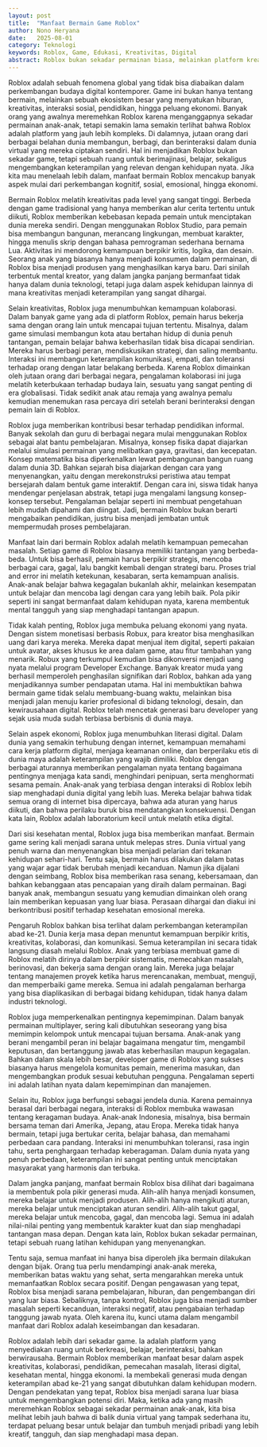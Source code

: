 ```yaml
---
layout: post
title:  "Manfaat Bermain Game Roblox"
author: Nono Heryana
date:   2025-08-01
category: Teknologi
keywords: Roblox, Game, Edukasi, Kreativitas, Digital
abstract: Roblox bukan sekadar permainan biasa, melainkan platform kreatif yang memungkinkan siapa saja belajar, berkreasi, bersosialisasi, bahkan berwirausaha. Apa saja manfaatnya?
---
```


Roblox adalah sebuah fenomena global yang tidak bisa diabaikan dalam perkembangan budaya digital kontemporer. Game ini bukan hanya tentang bermain, melainkan sebuah ekosistem besar yang menyatukan hiburan, kreativitas, interaksi sosial, pendidikan, hingga peluang ekonomi. Banyak orang yang awalnya meremehkan Roblox karena menganggapnya sekadar permainan anak-anak, tetapi semakin lama semakin terlihat bahwa Roblox adalah platform yang jauh lebih kompleks. Di dalamnya, jutaan orang dari berbagai belahan dunia membangun, berbagi, dan berinteraksi dalam dunia virtual yang mereka ciptakan sendiri. Hal ini menjadikan Roblox bukan sekadar game, tetapi sebuah ruang untuk berimajinasi, belajar, sekaligus mengembangkan keterampilan yang relevan dengan kehidupan nyata. Jika kita mau menelaah lebih dalam, manfaat bermain Roblox mencakup banyak aspek mulai dari perkembangan kognitif, sosial, emosional, hingga ekonomi.

Bermain Roblox melatih kreativitas pada level yang sangat tinggi. Berbeda dengan game tradisional yang hanya memberikan alur cerita tertentu untuk diikuti, Roblox memberikan kebebasan kepada pemain untuk menciptakan dunia mereka sendiri. Dengan menggunakan Roblox Studio, para pemain bisa membangun bangunan, merancang lingkungan, membuat karakter, hingga menulis skrip dengan bahasa pemrograman sederhana bernama Lua. Aktivitas ini mendorong kemampuan berpikir kritis, logika, dan desain. Seorang anak yang biasanya hanya menjadi konsumen dalam permainan, di Roblox bisa menjadi produsen yang menghasilkan karya baru. Dari sinilah terbentuk mental kreator, yang dalam jangka panjang bermanfaat tidak hanya dalam dunia teknologi, tetapi juga dalam aspek kehidupan lainnya di mana kreativitas menjadi keterampilan yang sangat dihargai.

Selain kreativitas, Roblox juga menumbuhkan kemampuan kolaborasi. Dalam banyak game yang ada di platform Roblox, pemain harus bekerja sama dengan orang lain untuk mencapai tujuan tertentu. Misalnya, dalam game simulasi membangun kota atau bertahan hidup di dunia penuh tantangan, pemain belajar bahwa keberhasilan tidak bisa dicapai sendirian. Mereka harus berbagi peran, mendiskusikan strategi, dan saling membantu. Interaksi ini membangun keterampilan komunikasi, empati, dan toleransi terhadap orang dengan latar belakang berbeda. Karena Roblox dimainkan oleh jutaan orang dari berbagai negara, pengalaman kolaborasi ini juga melatih keterbukaan terhadap budaya lain, sesuatu yang sangat penting di era globalisasi. Tidak sedikit anak atau remaja yang awalnya pemalu kemudian menemukan rasa percaya diri setelah berani berinteraksi dengan pemain lain di Roblox.

Roblox juga memberikan kontribusi besar terhadap pendidikan informal. Banyak sekolah dan guru di berbagai negara mulai menggunakan Roblox sebagai alat bantu pembelajaran. Misalnya, konsep fisika dapat diajarkan melalui simulasi permainan yang melibatkan gaya, gravitasi, dan kecepatan. Konsep matematika bisa diperkenalkan lewat pembangunan bangun ruang dalam dunia 3D. Bahkan sejarah bisa diajarkan dengan cara yang menyenangkan, yaitu dengan merekonstruksi peristiwa atau tempat bersejarah dalam bentuk game interaktif. Dengan cara ini, siswa tidak hanya mendengar penjelasan abstrak, tetapi juga mengalami langsung konsep-konsep tersebut. Pengalaman belajar seperti ini membuat pengetahuan lebih mudah dipahami dan diingat. Jadi, bermain Roblox bukan berarti mengabaikan pendidikan, justru bisa menjadi jembatan untuk mempermudah proses pembelajaran.

Manfaat lain dari bermain Roblox adalah melatih kemampuan pemecahan masalah. Setiap game di Roblox biasanya memiliki tantangan yang berbeda-beda. Untuk bisa berhasil, pemain harus berpikir strategis, mencoba berbagai cara, gagal, lalu bangkit kembali dengan strategi baru. Proses trial and error ini melatih ketekunan, kesabaran, serta kemampuan analisis. Anak-anak belajar bahwa kegagalan bukanlah akhir, melainkan kesempatan untuk belajar dan mencoba lagi dengan cara yang lebih baik. Pola pikir seperti ini sangat bermanfaat dalam kehidupan nyata, karena membentuk mental tangguh yang siap menghadapi tantangan apapun.

Tidak kalah penting, Roblox juga membuka peluang ekonomi yang nyata. Dengan sistem monetisasi berbasis Robux, para kreator bisa menghasilkan uang dari karya mereka. Mereka dapat menjual item digital, seperti pakaian untuk avatar, akses khusus ke area dalam game, atau fitur tambahan yang menarik. Robux yang terkumpul kemudian bisa dikonversi menjadi uang nyata melalui program Developer Exchange. Banyak kreator muda yang berhasil memperoleh penghasilan signifikan dari Roblox, bahkan ada yang menjadikannya sumber pendapatan utama. Hal ini membuktikan bahwa bermain game tidak selalu membuang-buang waktu, melainkan bisa menjadi jalan menuju karier profesional di bidang teknologi, desain, dan kewirausahaan digital. Roblox telah mencetak generasi baru developer yang sejak usia muda sudah terbiasa berbisnis di dunia maya.

Selain aspek ekonomi, Roblox juga menumbuhkan literasi digital. Dalam dunia yang semakin terhubung dengan internet, kemampuan memahami cara kerja platform digital, menjaga keamanan online, dan berperilaku etis di dunia maya adalah keterampilan yang wajib dimiliki. Roblox dengan berbagai aturannya memberikan pengalaman nyata tentang bagaimana pentingnya menjaga kata sandi, menghindari penipuan, serta menghormati sesama pemain. Anak-anak yang terbiasa dengan interaksi di Roblox lebih siap menghadapi dunia digital yang lebih luas. Mereka belajar bahwa tidak semua orang di internet bisa dipercaya, bahwa ada aturan yang harus diikuti, dan bahwa perilaku buruk bisa mendatangkan konsekuensi. Dengan kata lain, Roblox adalah laboratorium kecil untuk melatih etika digital.

Dari sisi kesehatan mental, Roblox juga bisa memberikan manfaat. Bermain game sering kali menjadi sarana untuk melepas stres. Dunia virtual yang penuh warna dan menyenangkan bisa menjadi pelarian dari tekanan kehidupan sehari-hari. Tentu saja, bermain harus dilakukan dalam batas yang wajar agar tidak berubah menjadi kecanduan. Namun jika dijalani dengan seimbang, Roblox bisa memberikan rasa senang, kebersamaan, dan bahkan kebanggaan atas pencapaian yang diraih dalam permainan. Bagi banyak anak, membangun sesuatu yang kemudian dimainkan oleh orang lain memberikan kepuasan yang luar biasa. Perasaan dihargai dan diakui ini berkontribusi positif terhadap kesehatan emosional mereka.

Pengaruh Roblox bahkan bisa terlihat dalam perkembangan keterampilan abad ke-21. Dunia kerja masa depan menuntut kemampuan berpikir kritis, kreativitas, kolaborasi, dan komunikasi. Semua keterampilan ini secara tidak langsung diasah melalui Roblox. Anak yang terbiasa membuat game di Roblox melatih dirinya dalam berpikir sistematis, memecahkan masalah, berinovasi, dan bekerja sama dengan orang lain. Mereka juga belajar tentang manajemen proyek ketika harus merencanakan, membuat, menguji, dan memperbaiki game mereka. Semua ini adalah pengalaman berharga yang bisa diaplikasikan di berbagai bidang kehidupan, tidak hanya dalam industri teknologi.

Roblox juga memperkenalkan pentingnya kepemimpinan. Dalam banyak permainan multiplayer, sering kali dibutuhkan seseorang yang bisa memimpin kelompok untuk mencapai tujuan bersama. Anak-anak yang berani mengambil peran ini belajar bagaimana mengatur tim, mengambil keputusan, dan bertanggung jawab atas keberhasilan maupun kegagalan. Bahkan dalam skala lebih besar, developer game di Roblox yang sukses biasanya harus mengelola komunitas pemain, menerima masukan, dan mengembangkan produk sesuai kebutuhan pengguna. Pengalaman seperti ini adalah latihan nyata dalam kepemimpinan dan manajemen.

Selain itu, Roblox juga berfungsi sebagai jendela dunia. Karena pemainnya berasal dari berbagai negara, interaksi di Roblox membuka wawasan tentang keragaman budaya. Anak-anak Indonesia, misalnya, bisa bermain bersama teman dari Amerika, Jepang, atau Eropa. Mereka tidak hanya bermain, tetapi juga bertukar cerita, belajar bahasa, dan memahami perbedaan cara pandang. Interaksi ini menumbuhkan toleransi, rasa ingin tahu, serta penghargaan terhadap keberagaman. Dalam dunia nyata yang penuh perbedaan, keterampilan ini sangat penting untuk menciptakan masyarakat yang harmonis dan terbuka.

Dalam jangka panjang, manfaat bermain Roblox bisa dilihat dari bagaimana ia membentuk pola pikir generasi muda. Alih-alih hanya menjadi konsumen, mereka belajar untuk menjadi produsen. Alih-alih hanya mengikuti aturan, mereka belajar untuk menciptakan aturan sendiri. Alih-alih takut gagal, mereka belajar untuk mencoba, gagal, dan mencoba lagi. Semua ini adalah nilai-nilai penting yang membentuk karakter kuat dan siap menghadapi tantangan masa depan. Dengan kata lain, Roblox bukan sekadar permainan, tetapi sebuah ruang latihan kehidupan yang menyenangkan.

Tentu saja, semua manfaat ini hanya bisa diperoleh jika bermain dilakukan dengan bijak. Orang tua perlu mendampingi anak-anak mereka, memberikan batas waktu yang sehat, serta mengarahkan mereka untuk memanfaatkan Roblox secara positif. Dengan pengawasan yang tepat, Roblox bisa menjadi sarana pembelajaran, hiburan, dan pengembangan diri yang luar biasa. Sebaliknya, tanpa kontrol, Roblox juga bisa menjadi sumber masalah seperti kecanduan, interaksi negatif, atau pengabaian terhadap tanggung jawab nyata. Oleh karena itu, kunci utama dalam mengambil manfaat dari Roblox adalah keseimbangan dan kesadaran.

Roblox adalah lebih dari sekadar game. Ia adalah platform yang menyediakan ruang untuk berkreasi, belajar, berinteraksi, bahkan berwirausaha. Bermain Roblox memberikan manfaat besar dalam aspek kreativitas, kolaborasi, pendidikan, pemecahan masalah, literasi digital, kesehatan mental, hingga ekonomi. Ia membekali generasi muda dengan keterampilan abad ke-21 yang sangat dibutuhkan dalam kehidupan modern. Dengan pendekatan yang tepat, Roblox bisa menjadi sarana luar biasa untuk mengembangkan potensi diri. Maka, ketika ada yang masih meremehkan Roblox sebagai sekadar permainan anak-anak, kita bisa melihat lebih jauh bahwa di balik dunia virtual yang tampak sederhana itu, terdapat peluang besar untuk belajar dan tumbuh menjadi pribadi yang lebih kreatif, tangguh, dan siap menghadapi masa depan.
